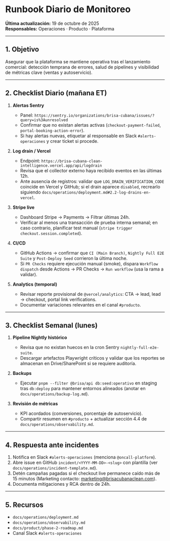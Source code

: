 # Runbook Diario de Monitoreo

**Última actualización:** 19 de octubre de 2025  
**Responsables:** Operaciones · Producto · Plataforma

---

## 1. Objetivo

Asegurar que la plataforma se mantiene operativa tras el lanzamiento comercial: detección temprana de errores, salud de pipelines y visibilidad de métricas clave (ventas y autoservicio).

---

## 2. Checklist Diario (mañana ET)

1. **Alertas Sentry**
   - Panel: `https://sentry.io/organizations/brisa-cubana/issues/?query=is%3Aunresolved`
   - Confirmar que no existan alertas activas (`checkout-payment-failed`, `portal-booking-action-error`).
   - Si hay alertas nuevas, etiquetar al responsable en Slack `#alerts-operaciones` y crear ticket si procede.

2. **Log drain / Vercel**
   - Endpoint: `https://brisa-cubana-clean-intelligence.vercel.app/api/logdrain`
   - Revisa que el collector externo haya recibido eventos en las últimas 12h.
   - Ante ausencia de registros: validar que `LOG_DRAIN_VERIFICATION_CODE` coincide en Vercel y GitHub; si el drain aparece `disabled`, recrearlo siguiendo `docs/operations/deployment.md#2.2-log-drains-en-vercel`.

3. **Stripe live**
   - Dashboard Stripe → Payments → Filtrar últimas 24h.
   - Verificar al menos una transacción de prueba interna semanal; en caso contrario, planificar test manual (`stripe trigger checkout.session.completed`).

4. **CI/CD**
   - GitHub Actions → confirmar que `CI (Main Branch)`, `Nightly Full E2E Suite` y `Post-Deploy Seed` corrieron la última noche.
   - Si `PR Checks` requiere ejecución manual (smoke), dispara `Workflow dispatch` desde Actions → PR Checks → `Run workflow` (usa la rama a validar).

5. **Analytics (temporal)**
   - Revisar reporte provisional de `@vercel/analytics`: CTA → lead, lead → checkout, portal link verifications.
   - Documentar variaciones relevantes en el canal `#producto`.

---

## 3. Checklist Semanal (lunes)

1. **Pipeline Nightly histórico**
   - Revisa que no existan huecos en la cron Sentry `nightly-full-e2e-suite`.
   - Descargar artefactos Playwright críticos y validar que los reportes se almacenan en Drive/SharePoint si se requiere auditoría.

2. **Backups**
   - Ejecutar `pnpm --filter @brisa/api db:seed:operativo` en staging tras `db:deploy` para mantener entornos alineados (anotar en `docs/operations/backup-log.md`).

3. **Revisión de métricas**
   - KPI acordados (conversiones, porcentaje de autoservicio).
   - Compartir resumen en `#producto` + actualizar sección 4.4 de `docs/operations/observability.md`.

---

## 4. Respuesta ante incidentes

1. Notifica en Slack `#alerts-operaciones` (menciona `@oncall-platform`).
2. Abre issue en GitHub `incident/<YYYY-MM-DD>-<slug>` con plantilla (ver `docs/operations/incident-template.md`).
3. Detén campañas pagadas si el checkout live permanece caído más de 15 minutos (Marketing contacto: marketing@brisacubanaclean.com).
4. Documenta mitigaciones y RCA dentro de 24h.

---

## 5. Recursos

- `docs/operations/deployment.md`
- `docs/operations/observability.md`
- `docs/product/phase-2-roadmap.md`
- Canal Slack `#alerts-operaciones`
